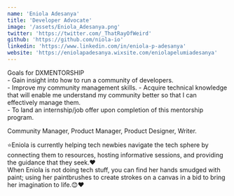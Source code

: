 ```yaml
---
name: 'Eniola Adesanya'
title: 'Developer Advocate'
image: '/assets/Eniola_Adesanya.png'
twitter: 'https://twitter.com/_ThatRayOfWeird'
github: 'https://github.com/niola-io'
linkedin: 'https://www.linkedin.com/in/eniola-p-adesanya'
website: 'https://eniolapadesanya.wixsite.com/eniolapelumiadesanya'
---
```


<div>
 Goals for DXMENTORSHIP  <br/>
  - Gain insight into how to run a community of developers. <br/>
  - Improve my community management skills.
  - Acquire technical knowledge that will enable me understand my community better so that I can effectively manage them. <br/>
  - To land an internship/job offer upon completion of this mentorship program. <br/>
  
 
  Community Manager, Product Manager, Product Designer, Writer. <br/> 
  </div>

<div class="mt-4">
  ⭐Eniola is currently helping tech newbies navigate the tech sphere by connecting them to resources, hosting informative sessions, and providing the guidance that they seek.❤ <br/>
  When Eniola is not doing tech stuff, you can find her hands smudged with paint; using her paintbrushes to create strokes on a canvas in a bid to bring her imagination to life.😊❤
</div>
